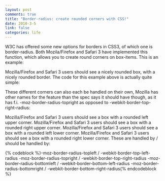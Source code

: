 ```yaml
--- 
layout: post
comments: true
title: "Border-radius: create rounded corners with CSS!"
date: 2010-3-5
link: false
categories: life
---
```

W3C has offered some new options for borders in CSS3, of which one is border-radius. Both Mozila/Firefox and Safari 3 have implemented this function, which allows you to create round corners on box-items. This is an example:

Mozilla/Firefox and Safari 3 users should see a nicely rounded box, with a nicely rounded border.
The code for this example above is actually quite simple:
<blockquote></blockquote>
These different corners can also each be handled on their own, Mozilla has other names for the feature than the spec says it should have though, as it has f.i. -moz-border-radius-topright as opposed to -webkit-border-top-right-radius:

Mozilla/Firefox and Safari 3 users should see a box with a rounded left upper corner.
Mozilla/Firefox and Safari 3 users should see a box with a rounded right upper corner.
Mozilla/Firefox and Safari 3 users should see a box with a rounded left lower corner.
Mozilla/Firefox and Safari 3 users should see a box with a rounded right lower corner.
These are handled by / should be handled by:

{% codeblock %}-moz-border-radius-topleft / -webkit-border-top-left-radius
-moz-border-radius-topright / -webkit-border-top-right-radius
-moz-border-radius-bottomleft / -webkit-border-bottom-left-radius
-moz-border-radius-bottomright / -webkit-border-bottom-right-radius{% endcodeblock %}
